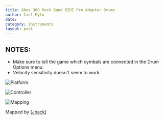 ```yaml
---
title: Xbox 360 Rock Band MIDI Pro Adapter Drums
author: Carl Mylo
date: 
category: Instruments
layout: post
---
```


## NOTES:

* Make sure to tell the game which cymbals are connected in the Drum Options menu.
* Velocity sensitivity doesn't seem to work.

![Platform](https://raw.githubusercontent.com/hmxmilohax/rb3-pc/main/assets/images/instruments/360.png "Platform") 

![Controller](https://raw.githubusercontent.com/hmxmilohax/rb3-pc/main/assets/images/instruments/360mpacontroller.png "Controller") 

![Mapping](https://raw.githubusercontent.com/hmxmilohax/rb3-pc/main/assets/images/instruments/360mpamapping.png "Mapping") 


Mapped by [[Jnack]](https://www.youtube.com/@jnackmclain)